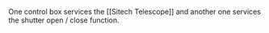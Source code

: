 One control box services the [[Sitech Telescope]] and another one services the shutter open / close function.

